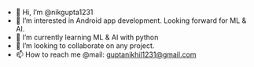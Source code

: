 - 👋 Hi, I’m @nikgupta1231
- 👀 I’m interested in Android app development. Looking forward for ML & AI.
- 🌱 I’m currently learning ML & AI with python
- 💞️ I’m looking to collaborate on any project.
- 📫 How to reach me @mail: guptanikhil1231@gmail.com

<!---
nikgupta1231/nikgupta1231 is a ✨ special ✨ repository because its `README.md` (this file) appears on your GitHub profile.
You can click the Preview link to take a look at your changes.
--->
